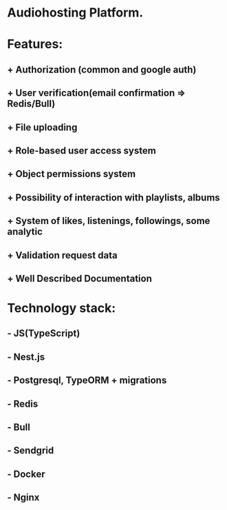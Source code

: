 # Audiohosting Platform. 

# Features: 
## + Authorization (common and google auth)
## + User verification(email confirmation => Redis/Bull)
## + File uploading
## + Role-based user access system
## + Object permissions system
## + Possibility of interaction with playlists, albums
## + System of likes, listenings, followings, some analytic
## + Validation request data
## + Well Described Documentation

# Technology stack:
## - JS(TypeScript)
## - Nest.js
## - Postgresql, TypeORM + migrations
## - Redis
## - Bull
## - Sendgrid
## - Docker
## - Nginx
